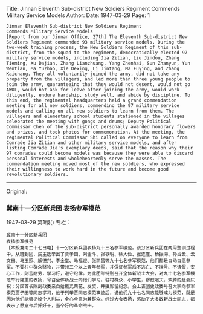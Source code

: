 Title: Jinnan Eleventh Sub-district New Soldiers Regiment Commends Military Service Models
Author:
Date: 1947-03-29
Page: 1

    Jinnan Eleventh Sub-district New Soldiers Regiment
    Commends Military Service Models
    [Report from our Jinnan Office, 27th] The Eleventh Sub-district New Soldiers Regiment commended 93 military service models. During the two-week training process, the New Soldiers Regiment of this sub-district, from the squad to the regiment, democratically elected 97 military service models, including Jia Zitian, Liu Jindou, Zhang Tieming, Xu Dajian, Zhang Lianzhuang, Yang Zhenhai, Sun Zhanyun, Yun Wentian, Ma Yuzhao, Xie Dexing, Li Jintang, Ma Fuying, and Zhang Kaichang. They all voluntarily joined the army, did not take any property from the villagers, and led more than three young people to join the army, guaranteeing that they would not desert, would not go AWOL, would not ask for leave after joining the army, would work diligently, endure hardship, study well, and abide by discipline. To this end, the regimental headquarters held a grand commendation meeting for all new soldiers, commending the 97 military service models and calling on all new soldiers to learn from them. The villagers and elementary school students stationed in the villages celebrated the meeting with gongs and drums; Deputy Political Commissar Chen of the sub-district personally awarded honorary flowers and prizes, and took photos for commemoration. At the meeting, the regimental Political Commissar Shi called on everyone to learn from Comrade Jia Zitian and other military service models, and after listing Comrade Jia's exemplary deeds, said that the reason why their 97 comrades could become models was because they were able to discard personal interests and wholeheartedly serve the masses. The commendation meeting moved most of the new soldiers, who expressed their willingness to work hard in the future and become good revolutionary soldiers.



<hr /> 

Original: 


### 冀南十一分区新兵团  表扬参军模范

1947-03-29
第1版()
专栏：

    冀南十一分区新兵团
    表扬参军模范
    【本报冀南二十七日电】十一分区新兵团表扬九十三名参军模范。该分区新兵团在两周整训过程中，从班到团，民主选举出了贾子田、刘金斗、张铁明、徐大俭、张连庄、杨振海、孙占云、云文田、马玉照、解德兴、李金堂、马福迎、张凯昌等九十七名参军模范，他们都是自动自愿参军，不要村中群众财物，并带领三个以上青年参军，并保证参军后不逃亡、不挂号、不请假，安心工作，刻苦耐劳，学习好，遵守纪律。为此团部特别召开全体新战士大会，对九十七名参军模范举行隆重的表扬，号召全体新战士向他们学习。驻村群众、小学生，锣鼓喧天，欢腾的赴会庆祝；分区首长陈副政委亲自给戴光荣花、发奖，并摄影留纪念。会上该团史政委号召大家向参军模范贾子田等同志学习，他于列举贾同志模范事迹后，说他们九十七名同志能够成为模范，就是因为他们能够扔掉个人利益，全心全意为着群众。经过大会表扬，感动了大多数新战士同志，都表示了愿意今后好好干，当个好的革命战士。
